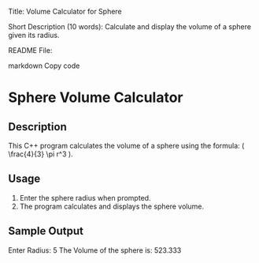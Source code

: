 Title: Volume Calculator for Sphere

Short Description (10 words):
Calculate and display the volume of a sphere given its radius.

README File:

markdown
Copy code
# Sphere Volume Calculator

## Description
This C++ program calculates the volume of a sphere using the formula: \( \frac{4}{3} \pi r^3 \).

## Usage
1. Enter the sphere radius when prompted.
2. The program calculates and displays the sphere volume.

## Sample Output
Enter Radius: 5
The Volume of the sphere is: 523.333